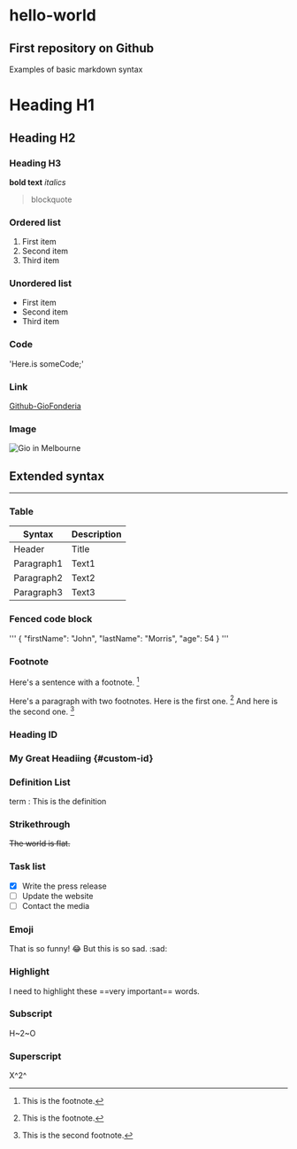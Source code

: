 # hello-world
First repository on Github
---
Examples of basic markdown syntax

# Heading H1
## Heading H2
### Heading H3
**bold text**
*italics*
> blockquote

### Ordered list
1. First item
2. Second item
3. Third item

### Unordered list
- First item
- Second item
- Third item

### Code
'Here.is someCode;'

### Link
[Github-GioFonderia](https://github.com/GioFonderia)

### Image
![Gio in Melbourne](image.jpg)

## Extended syntax
---
### Table
| Syntax | Description |
| ----------- | -------------------- |
| Header | Title |
| Paragraph1 | Text1 |
| Paragraph2 | Text2 |
| Paragraph3 | Text3 |

### Fenced code block
'''
{
  "firstName": "John",
  "lastName": "Morris",
  "age": 54
}
'''

### Footnote
Here's a sentence with a footnote. [^1]
[^1]: This is the footnote.

Here's a paragraph with two footnotes.  Here is the first one. [^1]
And here is the second one. [^2]
[^1]: This is the first footnote.
[^2]: This is the second footnote.

### Heading ID
### My Great Headiing {#custom-id}

### Definition List
term
: This is the definition

### Strikethrough
~~The world is flat.~~

### Task list
- [x] Write the press release
- [ ] Update the website
- [ ] Contact the media

### Emoji
That is so funny! :joy:
But this is so sad. :sad:

### Highlight
I need to highlight these ==very important== words.

### Subscript
H~2~O

### Superscript
X^2^


  

